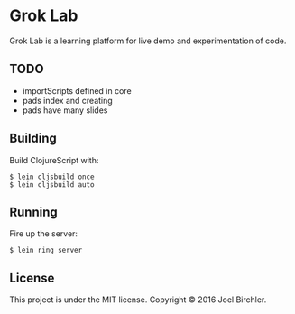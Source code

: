 # Grok Lab

Grok Lab is a learning platform for live demo and experimentation of code.

## TODO

- importScripts defined in core
- pads index and creating
- pads have many slides


## Building

Build ClojureScript with:

    $ lein cljsbuild once
    $ lein cljsbuild auto


## Running

Fire up the server:

    $ lein ring server


## License

This project is under the MIT license.
Copyright © 2016 Joel Birchler.
